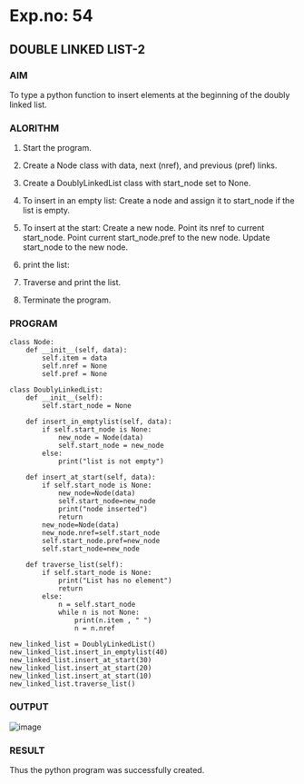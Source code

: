 # Exp.no: 54
## DOUBLE LINKED LIST-2

### AIM

To type a python function to insert elements at the beginning of the doubly linked list. 

### ALORITHM 

1. Start the program.

2. Create a Node class with data, next (nref), and previous (pref) links.

3. Create a DoublyLinkedList class with start_node set to None.

4. To insert in an empty list:
   Create a node and assign it to start_node if the list is empty.

5. To insert at the start:
   Create a new node.
   Point its nref to current start_node.
   Point current start_node.pref to the new node.
   Update start_node to the new node.

6. print the list:

7. Traverse and print the list.

8. Terminate the program.
   
### PROGRAM

```
class Node:
    def __init__(self, data):
        self.item = data
        self.nref = None
        self.pref = None

class DoublyLinkedList:
    def __init__(self):
        self.start_node = None

    def insert_in_emptylist(self, data):
        if self.start_node is None:
            new_node = Node(data)
            self.start_node = new_node
        else:
            print("list is not empty")
            
    def insert_at_start(self, data):
        if self.start_node is None:
            new_node=Node(data)
            self.start_node=new_node
            print("node inserted")
            return
        new_node=Node(data)
        new_node.nref=self.start_node
        self.start_node.pref=new_node
        self.start_node=new_node
        
    def traverse_list(self):
        if self.start_node is None:
            print("List has no element")
            return
        else:
            n = self.start_node
            while n is not None:
                print(n.item , " ")
                n = n.nref
                
new_linked_list = DoublyLinkedList()
new_linked_list.insert_in_emptylist(40)
new_linked_list.insert_at_start(30)
new_linked_list.insert_at_start(20)
new_linked_list.insert_at_start(10)
new_linked_list.traverse_list()
```

### OUTPUT

![image](https://github.com/user-attachments/assets/12297de1-a2ac-4e1f-84a2-e130ef23110e)

### RESULT
Thus the python program was successfully created.
